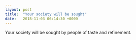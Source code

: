 ```yaml
---
layout: post
title:  "Your society will be sought"
date:   2018-11-03 06:14:30 +0000
---
```

Your society will be sought by people of taste and refinement.

